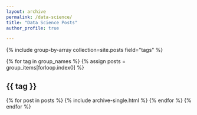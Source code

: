 ```yaml
---
layout: archive
permalink: /data-science/
title: "Data Science Posts"
author_profile: true

---
```



{% include group-by-array collection=site.posts field="tags" %}

{% for tag in group_names %}
  {% assign posts = group_items[forloop.index0] %}
  <h2 id="{{ tag | slugify }}" class="archive__subtitle">{{ tag }}</h2>
  
  {% for post in posts %}
    {% include archive-single.html %}
  {% endfor %}
{% endfor %}

